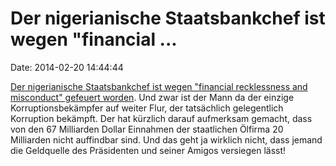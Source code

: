 Der nigerianische Staatsbankchef ist wegen \"financial \...
===========================================================

Date: 2014-02-20 14:44:44

[Der nigerianische Staatsbankchef ist wegen \"financial recklessness and
misconduct\" gefeuert
worden](http://www.bbc.co.uk/news/world-africa-26270561). Und zwar ist
der Mann da der einzige Korruptionsbekämpfer auf weiter Flur, der
tatsächlich gelegentlich Korruption bekämpft. Der hat kürzlich darauf
aufmerksam gemacht, dass von den 67 Milliarden Dollar Einnahmen der
staatlichen Ölfirma 20 Milliarden nicht auffindbar sind. Und das geht ja
wirklich nicht, dass jemand die Geldquelle des Präsidenten und seiner
Amigos versiegen lässt!
